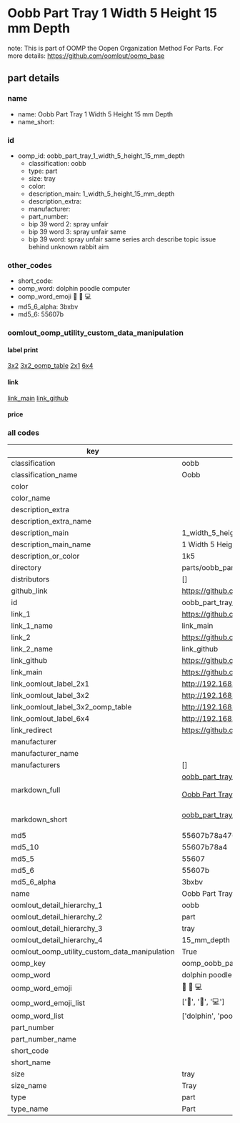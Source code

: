 # Oobb Part Tray 1 Width 5 Height 15 mm Depth  

note: This is part of OOMP the Oopen Organization Method For Parts. For more details: https://github.com/oomlout/oomp_base

##  part details
  







### name
* name: Oobb Part Tray 1 Width 5 Height 15 mm Depth
* name_short: 
### id
* oomp_id: oobb_part_tray_1_width_5_height_15_mm_depth
  * classification: oobb
  * type: part
  * size: tray
  * color: 
  * description_main: 1_width_5_height_15_mm_depth
  * description_extra: 
  * manufacturer: 
  * part_number: 
  * bip 39 word 2: spray unfair
  * bip 39 word 3: spray unfair same
  * bip 39 word: spray unfair same series arch describe topic issue behind unknown rabbit aim

### other_codes
* short_code: 
* oomp_word: dolphin poodle computer
* oomp_word_emoji :dolphin: :poodle: :computer:
* md5_6_alpha: 3bxbv
* md5_6: 55607b






### oomlout_oomp_utility_custom_data_manipulation
#### label print
[3x2](http://192.168.1.245:1112/?label=oomp%203bxbv)
[3x2_oomp_table](http://192.168.1.108:1112/?label=oomp%203bxbv)
[2x1](http://192.168.1.242:1112/?label=oomp%203bxbv)
[6x4](http://192.168.1.55:1112/?label=oomp%203bxbv)    

#### link

[link_main](https://github.com/oomlout/oomlout_oomp_version_1_messy/tree/main/parts/oobb_part_tray_1_width_5_height_15_mm_depth) [link_github](https://github.com/oomlout/oomlout_oomp_version_1_messy/tree/main/parts/oobb_part_tray_1_width_5_height_15_mm_depth)                             

#### price







### all codes 
| key | value |  
| --- | --- |  
| classification | oobb |  
| classification_name | Oobb |  
| color |  |  
| color_name |  |  
| description_extra |  |  
| description_extra_name |  |  
| description_main | 1_width_5_height_15_mm_depth |  
| description_main_name | 1 Width 5 Height 15 mm Depth |  
| description_or_color | 1k5 |  
| directory | parts/oobb_part_tray_1_width_5_height_15_mm_depth |  
| distributors | [] |  
| github_link | https://github.com/oomlout/oomlout_oomp_part_src/tree/main/parts/oobb_part_tray_1_width_5_height_15_mm_depth |  
| id | oobb_part_tray_1_width_5_height_15_mm_depth |  
| link_1 | https://github.com/oomlout/oomlout_oomp_version_1_messy/tree/main/parts/oobb_part_tray_1_width_5_height_15_mm_depth |  
| link_1_name | link_main |  
| link_2 | https://github.com/oomlout/oomlout_oomp_version_1_messy/tree/main/parts/oobb_part_tray_1_width_5_height_15_mm_depth |  
| link_2_name | link_github |  
| link_github | https://github.com/oomlout/oomlout_oomp_version_1_messy/tree/main/parts/oobb_part_tray_1_width_5_height_15_mm_depth |  
| link_main | https://github.com/oomlout/oomlout_oomp_version_1_messy/tree/main/parts/oobb_part_tray_1_width_5_height_15_mm_depth |  
| link_oomlout_label_2x1 | http://192.168.1.242:1112/?label=oomp%203bxbv |  
| link_oomlout_label_3x2 | http://192.168.1.245:1112/?label=oomp%203bxbv |  
| link_oomlout_label_3x2_oomp_table | http://192.168.1.108:1112/?label=oomp%203bxbv |  
| link_oomlout_label_6x4 | http://192.168.1.55:1112/?label=oomp%203bxbv |  
| link_redirect | https://github.com/oomlout/oomlout_oomp_version_1_messy/tree/main/parts/oobb_part_tray_1_width_5_height_15_mm_depth |  
| manufacturer |  |  
| manufacturer_name |  |  
| manufacturers | [] |  
| markdown_full | [oobb_part_tray_1_width_5_height_15_mm_depth](none)<br>[](none)<br>[Oobb Part Tray 1 Width 5 Height 15 Mm Depth](none)<br><br> |  
| markdown_short | [oobb_part_tray_1_width_5_height_15_mm_depth](none)<br><br> |  
| md5 | 55607b78a476bca0ee058c417dfb4697 |  
| md5_10 | 55607b78a4 |  
| md5_5 | 55607 |  
| md5_6 | 55607b |  
| md5_6_alpha | 3bxbv |  
| name | Oobb Part Tray 1 Width 5 Height 15 mm Depth |  
| oomlout_detail_hierarchy_1 | oobb |  
| oomlout_detail_hierarchy_2 | part |  
| oomlout_detail_hierarchy_3 | tray |  
| oomlout_detail_hierarchy_4 | 15_mm_depth |  
| oomlout_oomp_utility_custom_data_manipulation | True |  
| oomp_key | oomp_oobb_part_tray_1_width_5_height_15_mm_depth |  
| oomp_word | dolphin poodle computer |  
| oomp_word_emoji | :dolphin: :poodle: :computer: |  
| oomp_word_emoji_list | [':dolphin:', ':poodle:', ':computer:'] |  
| oomp_word_list | ['dolphin', 'poodle', 'computer'] |  
| part_number |  |  
| part_number_name |  |  
| short_code |  |  
| short_name |  |  
| size | tray |  
| size_name | Tray |  
| type | part |  
| type_name | Part |  
